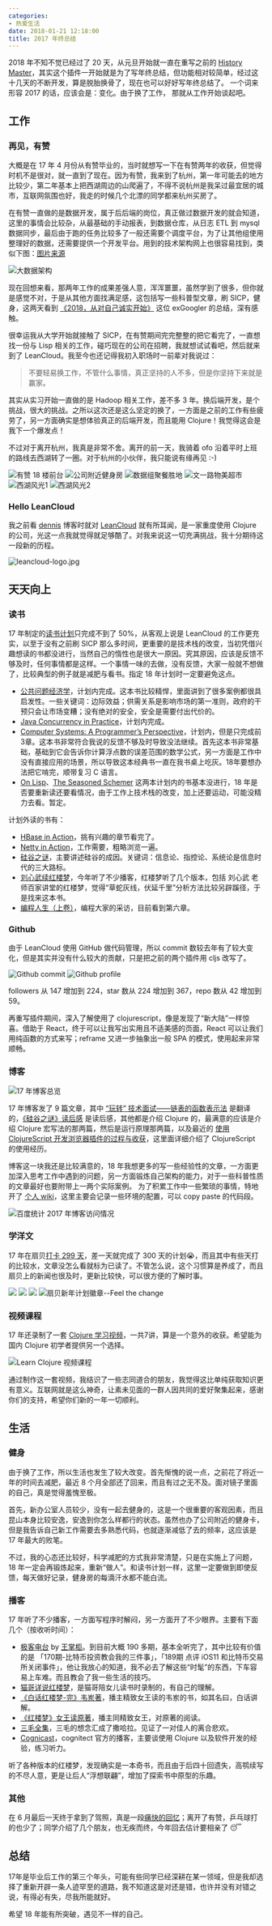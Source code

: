 ```yaml
---
categories:
- 热爱生活
date: 2018-01-21 12:18:00
title: 2017 年终总结
---
```


2018 年不知不觉已经过了 20 天，从元旦开始就一直在重写之前的 [History Master](https://github.com/jiacai2050/history-master)，其实这个插件一开始就是为了写年终总结，但功能相对较简单，经过这十几天的不断开发，算是脱胎换骨了，现在也可以好好写年终总结了。
一个词来形容 2017 的话，应该会是：变化。由于换了工作， 那就从工作开始谈起吧。

## 工作

### 再见，有赞

大概是在 17 年 4 月份从有赞毕业的，当时就想写一下在有赞两年的收获，但觉得时机不是很对，就一直到了现在。因为有赞，我来到了杭州，第一年可能去的地方比较少，第二年基本上把西湖周边的山爬遍了，不得不说杭州是我呆过最宜居的城市，互联网氛围也好，我走的时候几个北漂的同学都来杭州买房了。

在有赞一直做的是数据开发，属于后后端的岗位，真正做过数据开发的就会知道，这里的事情会比较杂，从最基础的手动报表，到数据仓库，从日志 ETL 到 mysql 数据同步，最后由于跑的任务比较多了一般还需要个调度平台，为了让其他组使用整理好的数据，还需要提供一个开发平台。用到的技术架构网上也很容易找到，类似下图：[图片来源](https://tech.youzan.com/you-zan-big-data-practice/)

![大数据架构](https://img.alicdn.com/imgextra/i1/581166664/TB2pD.6nRDH8KJjSspnXXbNAVXa_!!581166664.png)

现在回想来看，那两年工作的成果差强人意，浑浑噩噩，虽然学到了很多，但你就是感觉不对，于是从其他方面找满足感，这包括写一些科普型文章，刷 SICP，健身，这两天看到 [《2018，从对自己诚实开始》](http://lucida.me/blog/2018-being-honest/) 这位 exGoogler 的总结，深有感触。

很幸运我从大学开始就接触了 SICP，在有赞期间完完整整的把它看完了，一直想找一份与 Lisp 相关的工作，碰巧现在的公司在招聘，我就想试试看吧，然后就来到了 LeanCloud。我至今也还记得我初入职场时一前辈对我说过：

> 不要轻易换工作，不管什么事情，真正坚持的人不多，但是你坚持下来就是赢家。

其实从实习开始一直做的是 Hadoop 相关工作，差不多 3 年。换后端开发，是个挑战，很大的挑战。之所以这次还是这么坚定的换了，一方面是之前的工作有些疲劳了，另一方面确实是想体验真正的后端开发，而且能用 Clojure！我觉得这会是我下一个爆发点！

不过对于离开杭州，我真是非常不舍。离开的前一天，我骑着 ofo 沿着平时上班的路线去西湖转了一圈。对于杭州的小伙伴，我只能说有缘再见 :-)

![有赞 18 楼前台](https://img.alicdn.com/imgextra/i3/581166664/TB2UrQsnJzJ8KJjSspkXXbF7VXa_!!581166664.jpg)
![公司附近健身房](https://img.alicdn.com/imgextra/i3/581166664/TB2uAZQnJrJ8KJjSspaXXXuKpXa_!!581166664.jpg)
![数据组聚餐胜地](https://img.alicdn.com/imgextra/i4/581166664/TB2UiIsnTTI8KJjSsphXXcFppXa_!!581166664.jpg)
![文一路物美超市](https://img.alicdn.com/imgextra/i3/581166664/TB2JFk2nIjI8KJjSsppXXXbyVXa_!!581166664.jpg)
![西湖风光1](https://img.alicdn.com/imgextra/i4/581166664/TB2av8Nn22H8KJjy1zkXXXr7pXa_!!581166664.jpg)
![西湖风光2](https://img.alicdn.com/imgextra/i4/581166664/TB2LzFnnZbI8KJjy1zdXXbe1VXa_!!581166664.jpg)

### Hello LeanCloud

我之前看 [dennis](http://blog.fnil.net/) 博客时就对 [LeanCloud](https://leancloud.cn/) 就有所耳闻，是一家重度使用 Clojure 的公司，光这一点我就觉得就足够酷了。对我来说这一切充满挑战，我十分期待这一段新的历程。

<img src="https://img.alicdn.com/imgextra/i2/581166664/O1CN01UYKgNF1z69y0poBMj_!!581166664.jpg" alt="leancloud-logo.jpg"/>

## 天天向上

### 读书

17 年制定的[读书计划](/blog/2017/01/08/review-2016/#%E8%AF%BB%E4%B9%A6)只完成不到了 50%，从客观上说是 LeanCloud 的工作更充实，以至于没有之前刷 SICP 那么多时间，更重要的是技术栈的改变，当初凭借兴趣想读的书都没进行，当然自己的惰性也是很大一原因。究其原因，应该是反馈不够及时，任何事情都是这样。一个事情一味的去做，没有反馈，大家一般就不想做了，比较典型的例子就是减肥与看书。指定 18 年计划时一定要避免这点。

- [公共问题经济学](http://book.douban.com/subject/25854634/)，计划内完成。这本书比较精悍，里面讲到了很多案例都很具启发性。一些关键词：边际效益；供需关系是影响市场的第一准则，政府的干预只会让市场变糟；没有绝对的安全，安全是需要付出代价的。
- [Java Concurrency in Practice](http://book.douban.com/subject/1888733/)，计划内完成。
- [Computer Systems: A Programmer’s Perspective](http://book.douban.com/subject/1230413/)，计划内，但是只完成前3章。这本书非常符合我说的反馈不够及时导致没法继续。首先这本书非常基础，基础到它会告诉你计算浮点数的误差范围的数学公式，另一方面是工作中没有直接应用的场景，所以导致这本经典书一直在我书桌上吃灰。18年要想办法把它啃完，顺带复习 C 语言。
- [On Lisp](https://book.douban.com/subject/1432683/)、[The Seasoned Schemer](http://book.douban.com/subject/1726083/) 这两本计划内的书基本没进行，18 年是否要重新读还要看情况，由于工作上技术栈的改变，加上还要运动，可能没精力去看。暂定。

计划外读的书有：
- [HBase in Action](https://book.douban.com/subject/11554138/)，挑有兴趣的章节看完了。
- [Netty in Action](https://book.douban.com/subject/24700704/)，工作需要，粗略浏览一遍。
- [硅谷之谜](https://book.douban.com/subject/26665230/)，主要讲述硅谷的成因。关键词：信息论、指控论、系统论是信息时代的三大路标。
- [刘心武续红楼梦](https://book.douban.com/subject/5988772/)，今年听了不少播客，红楼梦听了几个版本，包括 刘心武 老师百家讲堂的红楼梦，觉得“草蛇灰线，伏延千里”分析方法比较另辟蹊径，于是找来这本书。
- [编程人生（上卷）](https://book.douban.com/subject/26248211/)，编程大家的采访，目前看到第六章。

### Github

由于 LeanCloud 使用 GitHub 做代码管理，所以 commit 数较去年有了较大变化，但是其实并没有什么较大的贡献，只是把之前的两个插件用 cljs 改写了。

![Github commit](https://img.alicdn.com/imgextra/i4/581166664/TB2t6ZHnJfJ8KJjy0FeXXXKEXXa_!!581166664.png)
![Github profile](https://img.alicdn.com/imgextra/i3/581166664/TB2qUkZnIrI8KJjy0FhXXbfnpXa_!!581166664.png)

followers 从 147 增加到 224，star 数从 224 增加到 367，repo 数从 42 增加到 59。

再重写插件期间，深入了解使用了 clojurescript，像是发现了“新大陆”一样惊喜。借助于 React，终于可以让我写出实用且不适美感的页面，React 可以让我们用纯函数的方式来写；reframe 又进一步抽象出一般 SPA 的模式，使用起来非常顺畅。

### 博客

![17 年博客总览](https://img.alicdn.com/imgextra/i4/581166664/TB2GPvln0bJ8KJjy1zjXXaqapXa_!!581166664.png)

17 年博客发了 9 篇文章，其中 [“玩转” 技术面试——链表的函数表示法](/blog/2017/03/22/ace-technical-interview/) 是翻译的，[《硅谷之谜》读后感](/blog/2017/05/11/review-of-secret-of-silicon-valley/) 是读后感，其他都是介绍 Clojure 的，最满意的应该是介绍 Clojure 宏写法的那两篇，然后是运行原理那两篇，以及最近的 [使用 ClojureScript 开发浏览器插件的过程与收获](/blog/2017/11/22/create-firefox-chrome-extensions-in-clojurescript/)，这里面详细介绍了 ClojureScript 的使用经历。

博客这一块我还是比较满意的，18 年我想更多的写一些经验性的文章，一方面更加深入思考工作中遇到的问题，另一方面锻炼自己架构的能力，对于一些科普性质的文章最好也要附带上一两个实际案例。
为了积累工作中一些繁琐的事情，特地开了 [个人 wiki](http://wiki.liujiacai.net/)，这里主要会记录一些环境的配置，可以 copy paste 的代码段。

![百度统计 2017 年博客访问情况](https://img.alicdn.com/imgextra/i4/581166664/TB27ZEPnL2H8KJjy0FcXXaDlFXa_!!581166664.png)

### 学洋文

17 年在扇贝[打卡 299 天](https://www.shanbay.com/web/annual-plan/award/74548)，差一天就完成了 300 天的计划😭，而且其中有些天打的比较水，文章没怎么看就标为已读了。不管怎么说，这个习惯算是养成了，而且扇贝上的新闻也很及时，更新比较快，可以很方便的了解时事。

![](https://img.alicdn.com/imgextra/i3/581166664/TB2KOlan22H8KJjy0FcXXaDlFXa_!!581166664.png)
![](https://img.alicdn.com/imgextra/i4/581166664/TB23SBhn8HH8KJjy0FbXXcqlpXa_!!581166664.png)
![](https://img.alicdn.com/imgextra/i3/581166664/TB2wlOkn_vI8KJjSspjXXcgjXXa_!!581166664.png)
![扇贝新年计划徽章--Feel the change](https://img.alicdn.com/imgextra/i2/581166664/TB2mNXYn6nD8KJjSspbXXbbEXXa_!!581166664.jpg)

### 视频课程

17 年还录制了一套 [Clojure 学习视频](https://github.com/jiacai2050/learn_clojure.mp4)，一共7讲，算是一个意外的收获。希望能为国内 Clojure 初学者提供另一个选择。

![Learn Clojure 视频课程](https://img.alicdn.com/imgextra/i3/581166664/TB2phveekfb_uJkHFqDXXXVIVXa_!!581166664.png)

通过制作这一套视频，我结识了一些志同道合的朋友，我觉得这比单纯获取知识更有意义。互联网就是这么神奇，让素未见面的一群人因共同的爱好聚集起来，感谢你们的支持，希望你们新的一年一切顺利。

## 生活

### 健身

由于换了工作，所以生活也发生了较大改变。首先惭愧的说一点，之前花了将近一年的时间去减肥，最近 8 个月全部还了回来，而且有过之无不及。面对镜子里面的自己，真是觉得羞愧至极。

首先，新办公室人员较少，没有一起去健身的，这是一个很重要的客观因素，而且昆山本身比较安逸，安逸到你怎么样都行的状态。虽然也办了公司附近的健身卡，但是我告诉自己新工作需要去多熟悉代码，也就逐渐减低了去的频率，这应该是 17 年最大的败笔。

不过，我的心态还比较好，科学减肥的方式我非常清楚，只是在实施上了问题，18 年一定会再锻炼起来，重新“做人”。和读书计划一样，这里一定要做到即使反馈，每天做好记录，健身房的每滴汗水都不能白流。

### 播客

17 年听了不少播客，一方面写程序时解闷，另一方面开了不少眼界。主要有下面几个（按收听时间）：

- [极客电台](https://itunes.apple.com/cn/podcast/%E6%9E%81%E5%AE%A2%E7%94%B5%E5%8F%B0/id914427651?mt=2) by [王掌柜](https://geek.wasai.org/)。到目前大概 190 多期，基本全听完了，其中比较有价值的是 「170期-比特币投资教会我的三件事」，「189期 点评 iOS11 和比特币交易所关闭事件」，他让我放心的知道，我不必去了解这些“时髦”的东西，下车容易上车难。而且教会了我一些生活的技巧。
- [猫哥详说红楼梦](http://www.ximalaya.com/9316189/album/5609461/)，是猫哥陪女儿读书时录制的，有自己的理解。
- [《白话红楼梦-完》韦岽著](http://www.ximalaya.com/32674504/album/3836293/)，播主精致女王读的韦岽的书，如其名曰，白话讲解。
- [《红楼梦》女王读原著](http://www.ximalaya.com/32674504/album/11064027/)，播主同精致女王，对原著的阅读。
- [三毛全集](https://fm.qq.com/album/rd004IyeGv3gH42A)，三毛的想念汇成了撒哈拉。见证了一对佳人的离合悲欢。
- [Cognicast](http://blog.cognitect.com/cognicast/)，cognitect 官方的播客，主要谈使用 Clojure 以及软件开发的经验，练习听力。

听了各种版本的红楼梦，发现确实是一本奇书，而且由于后四十回遗失，高鹗续写的不尽人意，更是让后人“浮想联翩”，增加了探索书中原型的乐趣。

### 其他

在 6 月最后一天终于拿到了驾照，真是一段[痛快的回忆](https://www.jianshu.com/p/469f63ffd263)；离开了有赞，乒乓球打的也少了；同学介绍了几个朋友，也无疾而终，今年回去估计要相亲了 😴

## 总结

17年是毕业后工作的第三个年头，可能有些同学已经深耕在某一领域，但是我却选择了重新开辟一条人迹罕至的道路，我不知道这是对还是错，也许并没有对错之说，有得必有失，尽我所能就好。

希望 18 年能有所突破，遇见不一样的自己。

